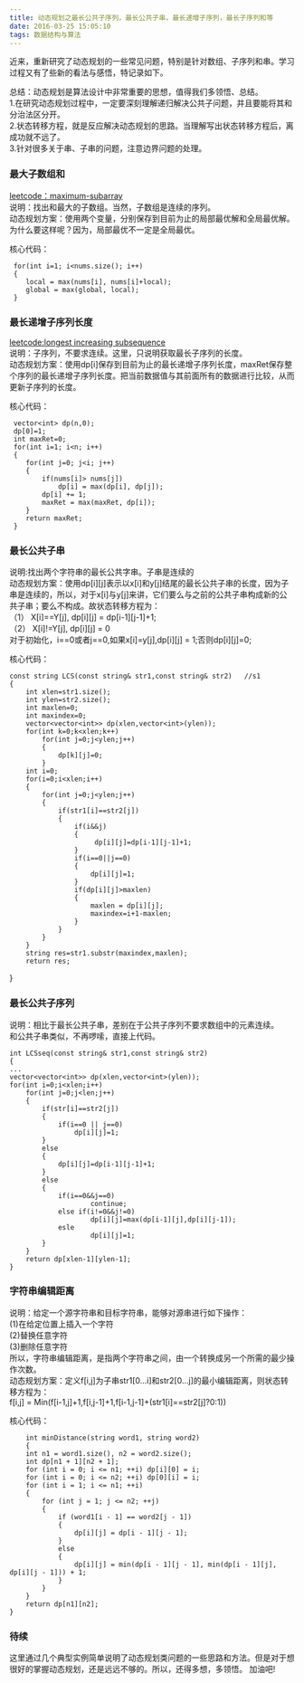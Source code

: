 ```yaml
---
title: 动态规划之最长公共子序列，最长公共子串，最长递增子序列，最长子序列和等  
date: 2016-03-25 15:05:10
tags: 数据结构与算法
---
```


近来，重新研究了动态规划的一些常见问题，特别是针对数组、子序列和串。学习过程又有了些新的看法与感悟，特记录如下。

总结：动态规划是算法设计中非常重要的思想，值得我们多领悟、总结。   
1.在研究动态规划过程中，一定要深刻理解递归解决公共子问题，并且要能将其和分治法区分开。   
2.状态转移方程，就是反应解决动态规划的思路。当理解写出状态转移方程后，离成功就不远了。   
3.针对很多关于串、子串的问题，注意边界问题的处理。       
<!--more-->

### 最大子数组和
[leetcode：maximum-subarray](https://leetcode.com/problems/maximum-subarray/)  
说明：找出和最大的子数组。当然，子数组是连续的序列。    
动态规划方案：使用两个变量，分别保存到目前为止的局部最优解和全局最优解。为什么要这样呢？因为，局部最优不一定是全局最优。  

核心代码：   

     for(int i=1; i<nums.size(); i++)
   	 {
    	local = max(nums[i], nums[i]+local);
		global = max(global, local);
   	 }

### 最长递增子序列长度
[leetcode:longest increasing subsequence](https://leetcode.com/problems/longest-increasing-subsequence/)    
说明：子序列，不要求连续。这里，只说明获取最长子序列的长度。     
动态规划方案：使用dp[i]保存到目前为止的最长递增子序列长度，maxRet保存整个序列的最长递增子序列长度。把当前数据值与其前面所有的数据进行比较，从而更新子序列的长度。   

核心代码：
	
	 vector<int> dp(n,0);
	 dp[0]=1; 
	 int maxRet=0;
     for(int i=1; i<n; i++)
   	 {
		for(int j=0; j<i; j++)
		{
			if(nums[i]> nums[j])
				dp[i] = max(dp[i], dp[j]); 
			dp[i] += 1;	
			maxRet = max(maxRet, dp[i]); 
		}
		return maxRet;
   	 }

### 最长公共子串 
说明:找出两个字符串的最长公共字串。子串是连续的      
动态规划方案：使用dp[i][j]表示以x[i]和y[j]结尾的最长公共子串的长度，因为子串是连续的，所以，对于x[i]与y[j]来讲，它们要么与之前的公共子串构成新的公共子串；要么不构成。故状态转移方程为：     
（1） X[i]==Y[j], dp[i][j] = dp[i-1][j-1]+1;      
（2） X[i]!=Y[j], dp[i][j] = 0       
对于初始化，i==0或者j==0,如果x[i]=y[j],dp[i][j] = 1;否则dp[i][j]=0;     

核心代码：
     
    const string LCS(const string& str1,const string& str2)   //s1
	{
        int xlen=str1.size();
        int ylen=str2.size();
        int maxlen=0;
        int maxindex=0;
        vector<vector<int>> dp(xlen,vector<int>(ylen));
        for(int k=0;k<xlen;k++)
            for(int j=0;j<ylen;j++)
            {
                dp[k][j]=0;
            }
        int i=0;
        for(i=0;i<xlen;i++)
        {
            for(int j=0;j<ylen;j++)
            {
                if(str1[i]==str2[j])
                {
                    if(i&&j)
                    {
                         dp[i][j]=dp[i-1][j-1]+1;
                    }
                    if(i==0||j==0)
                    {
                        dp[i][j]=1;
                    }
                    if(dp[i][j]>maxlen)
                    {
                        maxlen = dp[i][j];
                        maxindex=i+1-maxlen;
                    }
                }
            }
        }
        string res=str1.substr(maxindex,maxlen);
        return res;
}

### 最长公共子序列
说明：相比于最长公共子串，差别在于公共子序列不要求数组中的元素连续。  
和公共子串类似，不再啰嗦，直接上代码。     
    
	int LCSseq(const string& str1,const string& str2)
	{
    ...
    vector<vector<int>> dp(xlen,vector<int>(ylen));
    for(int i=0;i<xlen;i++)
        for(int j=0;j<len;j++)
        {
            if(str[i]==str2[j])
            {   
                if(i==0 || j==0)
                    dp[i][j]=1; 
            }
            else
            {
                dp[i][j]=dp[i-1][j-1]+1;
            }
            else
            {
                if(i==0&&j==0)
                        continue;
                else if(i!=0&&j!=0)
                        dp[i][j]=max(dp[i-1][j],dp[i][j-1]);
                esle
                        dp[i][j]=1;
            }
        }	
		return dp[xlen-1][ylen-1];
	}

### 字符串编辑距离
说明：给定一个源字符串和目标字符串，能够对源串进行如下操作：   
(1)在给定位置上插入一个字符   
(2)替换任意字符   
(3)删除任意字符    
所以，字符串编辑距离，是指两个字符串之间，由一个转换成另一个所需的最少操作次数。    
动态规划方案：定义f[i,j]为子串str1[0...i]和str2[0...j]的最小编辑距离，则状态转移方程为：    
f[i,j] = Min(f[i-1,j]+1,f[i,j-1]+1,f[i-1,j-1]+(str1[i]==str2[j]?0:1))  

核心代码：

        int minDistance(string word1, string word2) 
		{
        int n1 = word1.size(), n2 = word2.size();
        int dp[n1 + 1][n2 + 1];
        for (int i = 0; i <= n1; ++i) dp[i][0] = i;
        for (int i = 0; i <= n2; ++i) dp[0][i] = i;
        for (int i = 1; i <= n1; ++i) 
		{
            for (int j = 1; j <= n2; ++j) 
			{
                if (word1[i - 1] == word2[j - 1]) 
				{
                    dp[i][j] = dp[i - 1][j - 1];
                } 
				else 
				{
                    dp[i][j] = min(dp[i - 1][j - 1], min(dp[i - 1][j], dp[i][j - 1])) + 1;
                }
            }
        }
        return dp[n1][n2];
    }


### 待续
这里通过几个典型实例简单说明了动态规划类问题的一些思路和方法。但是对于想很好的掌握动态规划，还是远远不够的。所以，还得多想，多领悟。 加油吧!